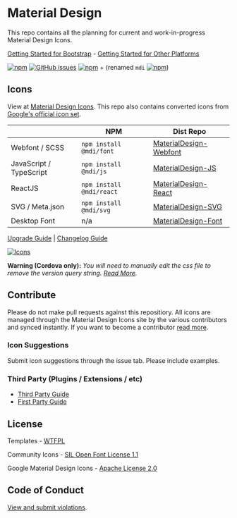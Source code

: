 # Material Design

This repo contains all the planning for current and work-in-progress Material Design Icons.

[Getting Started for Bootstrap](http://materialdesignicons.com/bootstrap) - [Getting Started for Other Platforms](http://materialdesignicons.com/getting-started)

[![npm](https://img.shields.io/npm/v/@mdi/font.svg)](https://www.npmjs.com/package/@mdi/svg) [![GitHub issues](https://img.shields.io/github/issues/Templarian/MaterialDesign.svg)](https://github.com/Templarian/MaterialDesign/issues) [![npm](https://img.shields.io/npm/dm/@mdi/font.svg)](https://github.com/Templarian/MaterialDesign-Webfont) + (renamed `mdi` [![npm](https://img.shields.io/npm/dm/mdi.svg)](https://github.com/Templarian/MaterialDesign-Webfont))

## Icons

View at [Material Design Icons](http://materialdesignicons.com/). This repo also contains converted icons from [Google's official icon set](https://github.com/google/material-design-icons).

|                 | NPM                   | Dist Repo |
|-----------------|-----------------------|-----------|
| Webfont / SCSS  | `npm install @mdi/font`     | [MaterialDesign-Webfont](https://github.com/Templarian/MaterialDesign-Webfont) |
| JavaScript / TypeScript  | `npm install @mdi/js`     | [MaterialDesign-JS](https://github.com/Templarian/MaterialDesign-JS) |
| ReactJS  | `npm install @mdi/react`     | [MaterialDesign-React](https://github.com/Templarian/MaterialDesign-React) |
| SVG / Meta.json | `npm install @mdi/svg` | [MaterialDesign-SVG](https://github.com/Templarian/MaterialDesign-SVG)     |
| Desktop Font | n/a | [MaterialDesign-Font](https://github.com/Templarian/MaterialDesign-Font)     |

[Upgrade Guide](https://dev.materialdesignicons.com/upgrade) | [Changelog Guide](https://dev.materialdesignicons.com/changelog)

[![Icons](http://i.imgur.com/zKuXEkR.png)](https://materialdesignicons.com/)

**Warning (Cordova only):** _You will need to manually edit the css file to remove the version query string. [Read More](https://github.com/Templarian/MaterialDesign/issues/760)._

## Contribute

Please do not make pull requests against this repositiory. All icons are managed through the Material Design Icons site by the various contributors and synced instantly. If you want to become a contributor [read more](http://materialdesignicons.com/contribute).

### Icon Suggestions

Submit icon suggestions through the issue tab. Please include examples.

### Third Party (Plugins / Extensions / etc)

- [Third Party Guide](http://dev.materialdesignicons.com/contribute/third-party)
- [First Party Guide](http://dev.materialdesignicons.com/contribute/first-party)

## License

Templates - [WTFPL](http://www.wtfpl.net/)

Community Icons - [SIL Open Font License 1.1](http://scripts.sil.org/cms/scripts/page.php?item_id=OFL_web)

Google Material Design Icons - [Apache License 2.0](https://github.com/google/material-design-icons/blob/master/LICENSE)

## Code of Conduct

[View and submit violations](https://materialdesignicons.com/code-of-conduct).
